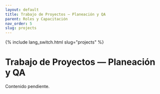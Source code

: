 ```yaml
---
layout: default
title: Trabajo de Proyectos — Planeación y QA
parent: Roles y Capacitación
nav_order: 5
slug: projects
---
```


{% include lang_switch.html slug="projects" %}

# Trabajo de Proyectos — Planeación y QA

Contenido pendiente.
